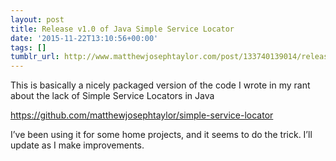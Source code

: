 ```yaml
---
layout: post
title: Release v1.0 of Java Simple Service Locator
date: '2015-11-22T13:10:56+00:00'
tags: []
tumblr_url: http://www.matthewjosephtaylor.com/post/133740139014/release-v10-of-java-simple-service-locator
---
```

This is basically a nicely packaged version of the code I wrote in my rant about the lack of Simple Service Locators in Java

https://github.com/matthewjosephtaylor/simple-service-locator

I’ve been using it for some home projects, and it seems to do the trick. I’ll update as I make improvements.
